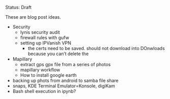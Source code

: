Status: Draft

These are blog post ideas.

- Security
  - lynis security audit
  - firewall rules with gufw
  - setting up IPVanish VPN
    - the certs need to be saved. should not download into DOnwloads because you can’t delete the
- Mapillary
  - extract gps gpx file from a series of photos
  - mapillary workflow
  - How to install google earth
- backing up phots from android to samba file share
- snaps, KDE Terminal Emulator=Konsole, digiKam
- Bash shell execution in ipynb?

